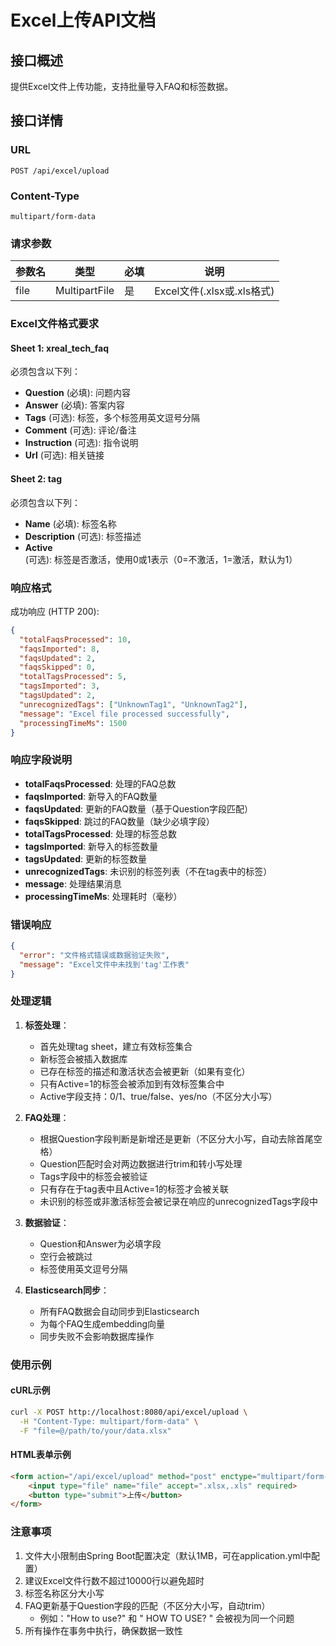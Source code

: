 # Excel上传API文档

## 接口概述
提供Excel文件上传功能，支持批量导入FAQ和标签数据。

## 接口详情

### URL
```
POST /api/excel/upload
```

### Content-Type
```
multipart/form-data
```

### 请求参数
| 参数名 | 类型 | 必填 | 说明 |
|--------|------|------|------|
| file | MultipartFile | 是 | Excel文件(.xlsx或.xls格式) |

### Excel文件格式要求

#### Sheet 1: xreal_tech_faq
必须包含以下列：
- **Question** (必填): 问题内容
- **Answer** (必填): 答案内容
- **Tags** (可选): 标签，多个标签用英文逗号分隔
- **Comment** (可选): 评论/备注
- **Instruction** (可选): 指令说明
- **Url** (可选): 相关链接

#### Sheet 2: tag
必须包含以下列：
- **Name** (必填): 标签名称
- **Description** (可选): 标签描述
- **Active** (可选): 标签是否激活，使用0或1表示（0=不激活，1=激活，默认为1）

### 响应格式

成功响应 (HTTP 200):
```json
{
  "totalFaqsProcessed": 10,
  "faqsImported": 8,
  "faqsUpdated": 2,
  "faqsSkipped": 0,
  "totalTagsProcessed": 5,
  "tagsImported": 3,
  "tagsUpdated": 2,
  "unrecognizedTags": ["UnknownTag1", "UnknownTag2"],
  "message": "Excel file processed successfully",
  "processingTimeMs": 1500
}
```

### 响应字段说明
- **totalFaqsProcessed**: 处理的FAQ总数
- **faqsImported**: 新导入的FAQ数量
- **faqsUpdated**: 更新的FAQ数量（基于Question字段匹配）
- **faqsSkipped**: 跳过的FAQ数量（缺少必填字段）
- **totalTagsProcessed**: 处理的标签总数
- **tagsImported**: 新导入的标签数量
- **tagsUpdated**: 更新的标签数量
- **unrecognizedTags**: 未识别的标签列表（不在tag表中的标签）
- **message**: 处理结果消息
- **processingTimeMs**: 处理耗时（毫秒）

### 错误响应
```json
{
  "error": "文件格式错误或数据验证失败",
  "message": "Excel文件中未找到'tag'工作表"
}
```

### 处理逻辑

1. **标签处理**：
   - 首先处理tag sheet，建立有效标签集合
   - 新标签会被插入数据库
   - 已存在标签的描述和激活状态会被更新（如果有变化）
   - 只有Active=1的标签会被添加到有效标签集合中
   - Active字段支持：0/1、true/false、yes/no（不区分大小写）

2. **FAQ处理**：
   - 根据Question字段判断是新增还是更新（不区分大小写，自动去除首尾空格）
   - Question匹配时会对两边数据进行trim和转小写处理
   - Tags字段中的标签会被验证
   - 只有存在于tag表中且Active=1的标签才会被关联
   - 未识别的标签或非激活标签会被记录在响应的unrecognizedTags字段中

3. **数据验证**：
   - Question和Answer为必填字段
   - 空行会被跳过
   - 标签使用英文逗号分隔
   
4. **Elasticsearch同步**：
   - 所有FAQ数据会自动同步到Elasticsearch
   - 为每个FAQ生成embedding向量
   - 同步失败不会影响数据库操作

### 使用示例

#### cURL示例
```bash
curl -X POST http://localhost:8080/api/excel/upload \
  -H "Content-Type: multipart/form-data" \
  -F "file=@/path/to/your/data.xlsx"
```

#### HTML表单示例
```html
<form action="/api/excel/upload" method="post" enctype="multipart/form-data">
    <input type="file" name="file" accept=".xlsx,.xls" required>
    <button type="submit">上传</button>
</form>
```

### 注意事项

1. 文件大小限制由Spring Boot配置决定（默认1MB，可在application.yml中配置）
2. 建议Excel文件行数不超过10000行以避免超时
3. 标签名称区分大小写
4. FAQ更新基于Question字段的匹配（不区分大小写，自动trim）
   - 例如："How to use?" 和 " HOW TO USE? " 会被视为同一个问题
5. 所有操作在事务中执行，确保数据一致性